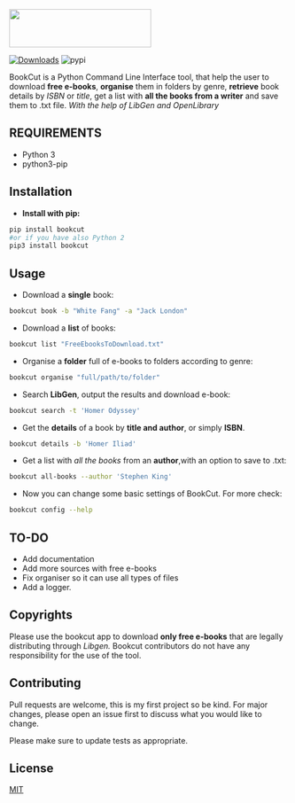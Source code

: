 

<img src="https://i.imgur.com/ZUX2ehE.png" width="256" height="69">

[![Downloads](https://pepy.tech/badge/bookcut)](https://pepy.tech/project/bookcut) ![pypi](https://img.shields.io/pypi/v/pip.svg)


BookCut is a Python Command Line Interface tool, that help the user to download **free e-books**,
**organise** them in folders by genre, **retrieve** book details by *ISBN* or *title*,
get a list with **all the books from a writer** and save them to .txt file.
*With the help of LibGen and OpenLibrary*


## REQUIREMENTS

* Python 3
* python3-pip


## Installation

* **Install with pip:**

```bash
pip install bookcut
#or if you have also Python 2
pip3 install bookcut
```


## Usage

* Download a **single** book:

```bash
bookcut book -b "White Fang" -a "Jack London"
```

* Download a **list** of books:

```bash
bookcut list "FreeEbooksToDownload.txt"
```

* Organise a **folder** full of e-books to folders according to genre:

```bash
bookcut organise "full/path/to/folder"
```

* Search **LibGen**, output the results and download e-book:

```bash
bookcut search -t 'Homer Odyssey'
```

* Get the **details** of a book by **title and author**, or simply **ISBN**.

```bash
bookcut details -b 'Homer Iliad'
```

* Get a list with *all the books* from an **author**,with an option to save to .txt:

```bash
bookcut all-books --author 'Stephen King'
```

* Now you can change some basic settings of BookCut. For more check:

```bash
bookcut config --help
```

## TO-DO
* Add documentation
* Add more sources with free e-books
* Fix organiser so it can use all types of files
* Add a logger.

## Copyrights
Please use the bookcut app to download **only free e-books** that are legally distributing through *Libgen.*
Bookcut contributors do not have any responsibility for the use of the tool.
## Contributing
Pull requests are welcome, this is my first project so be kind.
For major changes, please open an issue first to discuss what you would like to change.

Please make sure to update tests as appropriate.

## License
[MIT](https://choosealicense.com/licenses/mit/)
